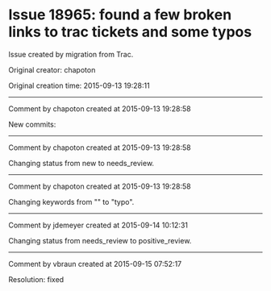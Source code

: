 # Issue 18965: found a few broken links to trac tickets and some typos

Issue created by migration from Trac.

Original creator: chapoton

Original creation time: 2015-09-13 19:28:11




---

Comment by chapoton created at 2015-09-13 19:28:58

New commits:


---

Comment by chapoton created at 2015-09-13 19:28:58

Changing status from new to needs_review.


---

Comment by chapoton created at 2015-09-13 19:28:58

Changing keywords from "" to "typo".


---

Comment by jdemeyer created at 2015-09-14 10:12:31

Changing status from needs_review to positive_review.


---

Comment by vbraun created at 2015-09-15 07:52:17

Resolution: fixed
